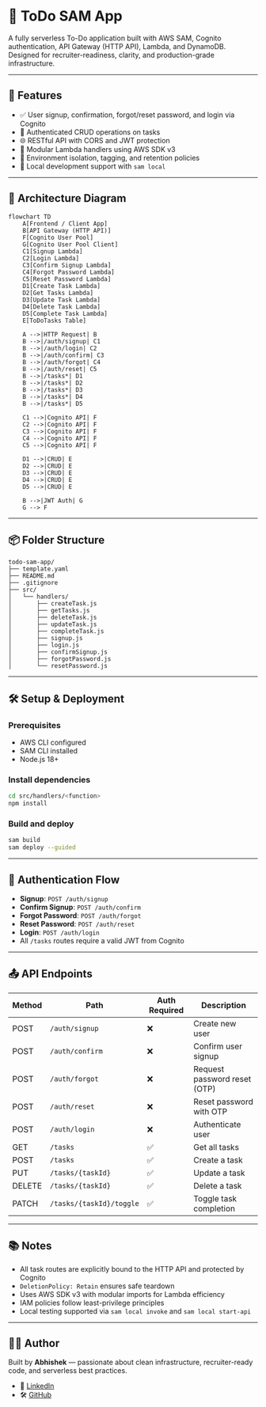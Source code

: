 # 📝 ToDo SAM App

A fully serverless To-Do application built with AWS SAM, Cognito authentication, API Gateway (HTTP API), Lambda, and DynamoDB. Designed for recruiter-readiness, clarity, and production-grade infrastructure.

---

## 🚀 Features

- ✅ User signup, confirmation, forgot/reset password, and login via Cognito  
- 🔐 Authenticated CRUD operations on tasks  
- 🌐 RESTful API with CORS and JWT protection  
- 🧱 Modular Lambda handlers using AWS SDK v3  
- 🧼 Environment isolation, tagging, and retention policies  
- 🧪 Local development support with `sam local`  

---

## 🧱 Architecture Diagram

```mermaid
flowchart TD
    A[Frontend / Client App]
    B[API Gateway (HTTP API)]
    F[Cognito User Pool]
    G[Cognito User Pool Client]
    C1[Signup Lambda]
    C2[Login Lambda]
    C3[Confirm Signup Lambda]
    C4[Forgot Password Lambda]
    C5[Reset Password Lambda]
    D1[Create Task Lambda]
    D2[Get Tasks Lambda]
    D3[Update Task Lambda]
    D4[Delete Task Lambda]
    D5[Complete Task Lambda]
    E[ToDoTasks Table]

    A -->|HTTP Request| B
    B -->|/auth/signup| C1
    B -->|/auth/login| C2
    B -->|/auth/confirm| C3
    B -->|/auth/forgot| C4
    B -->|/auth/reset| C5
    B -->|/tasks*| D1
    B -->|/tasks*| D2
    B -->|/tasks*| D3
    B -->|/tasks*| D4
    B -->|/tasks*| D5

    C1 -->|Cognito API| F
    C2 -->|Cognito API| F
    C3 -->|Cognito API| F
    C4 -->|Cognito API| F
    C5 -->|Cognito API| F

    D1 -->|CRUD| E
    D2 -->|CRUD| E
    D3 -->|CRUD| E
    D4 -->|CRUD| E
    D5 -->|CRUD| E

    B -->|JWT Auth| G
    G --> F
```

---

## 📦 Folder Structure

```plaintext
todo-sam-app/
├── template.yaml
├── README.md
├── .gitignore
├── src/
│   └── handlers/
│       ├── createTask.js
│       ├── getTasks.js
│       ├── deleteTask.js
│       ├── updateTask.js
│       ├── completeTask.js
│       ├── signup.js
│       ├── login.js
│       ├── confirmSignup.js
│       ├── forgotPassword.js
│       └── resetPassword.js
```

---

## 🛠️ Setup & Deployment

### Prerequisites
- AWS CLI configured  
- SAM CLI installed  
- Node.js 18+  

### Install dependencies
```bash
cd src/handlers/<function>
npm install
```

### Build and deploy
```bash
sam build
sam deploy --guided
```

---

## 🔐 Authentication Flow

- **Signup**: `POST /auth/signup`  
- **Confirm Signup**: `POST /auth/confirm`  
- **Forgot Password**: `POST /auth/forgot`  
- **Reset Password**: `POST /auth/reset`  
- **Login**: `POST /auth/login`  
- All `/tasks` routes require a valid JWT from Cognito  

---

## 📤 API Endpoints

| Method | Path                     | Auth Required | Description                  |
|--------|--------------------------|---------------|------------------------------|
| POST   | `/auth/signup`           | ❌            | Create new user              |
| POST   | `/auth/confirm`          | ❌            | Confirm user signup          |
| POST   | `/auth/forgot`           | ❌            | Request password reset (OTP) |
| POST   | `/auth/reset`            | ❌            | Reset password with OTP      |
| POST   | `/auth/login`            | ❌            | Authenticate user            |
| GET    | `/tasks`                 | ✅            | Get all tasks                |
| POST   | `/tasks`                 | ✅            | Create a task                |
| PUT    | `/tasks/{taskId}`        | ✅            | Update a task                |
| DELETE | `/tasks/{taskId}`        | ✅            | Delete a task                |
| PATCH  | `/tasks/{taskId}/toggle` | ✅            | Toggle task completion       |

---

## 📚 Notes

- All task routes are explicitly bound to the HTTP API and protected by Cognito  
- `DeletionPolicy: Retain` ensures safe teardown  
- Uses AWS SDK v3 with modular imports for Lambda efficiency  
- IAM policies follow least-privilege principles  
- Local testing supported via `sam local invoke` and `sam local start-api`  

---

## 👨‍💻 Author

Built by **Abhishek** — passionate about clean infrastructure, recruiter-ready code, and serverless best practices.

- 💼 [LinkedIn](https://www.linkedin.com/in/abhishekgupta-2017)
- 🛠️ [GitHub](https://github.com/DevAbhishekGupta)
